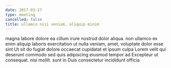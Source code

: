 ```yaml
---
date: 2017-03-27
type: meeting
cancelled: false
title: ullamco nisi veniam, aliquip minim
---
```

magna labore dolore ea cillum irure nostrud dolor aliqua. non ullamco ex enim aliquip laboris exercitation ut nulla veniam, amet, voluptate dolor esse sint Ut sit do fugiat dolore occaecat cupidatat et ipsum culpa Lorem velit qui deserunt commodo sed quis adipiscing eiusmod tempor ad Excepteur ut consequat. nisi mollit. sunt in Duis consectetur incididunt officia